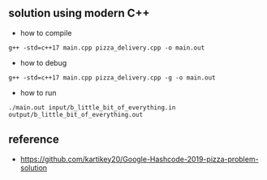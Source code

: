 ## solution using modern C++

- how to compile 
```
g++ -std=c++17 main.cpp pizza_delivery.cpp -o main.out
```

- how to debug 
```
g++ -std=c++17 main.cpp pizza_delivery.cpp -g -o main.out
```

- how to run 
```
./main.out input/b_little_bit_of_everything.in output/b_little_bit_of_everything.out
```

## reference 

- https://github.com/kartikey20/Google-Hashcode-2019-pizza-problem-solution
